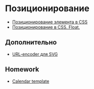 # Позиционирование

* [Позиционирование элемента в CSS](https://codepen.io/bcherepakha/pen/Jpbexr)
* [Позиционирование в CSS. Float.](https://codepen.io/bcherepakha/pen/mXOaWY)


## Дополнительно

* [URL-encoder для SVG](https://yoksel.github.io/url-encoder/ru/)

## Homework

* [Calendar template](https://www.figma.com/file/0yamrmvdTkix50QIscwOVJ/Fluent-Calendar-by-Alexander-Solonikov?node-id=1%3A2)
